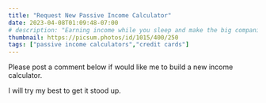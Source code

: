 ```yaml
---
title: "Request New Passive Income Calculator"
date: 2023-04-08T01:09:48-07:00
# description: "Earning income while you sleep and make the big companies work for you!"
thumbnail: https://picsum.photos/id/1015/400/250
tags: ["passive income calculators","credit cards"]
---
```



<!-- This is **bold** text, and this is *emphasized* text.

Visit the [Hugo](https://gohugo.io) website! -->

Please post a comment below if would like me to build a new income calculator.

I will try my best to get it stood up.